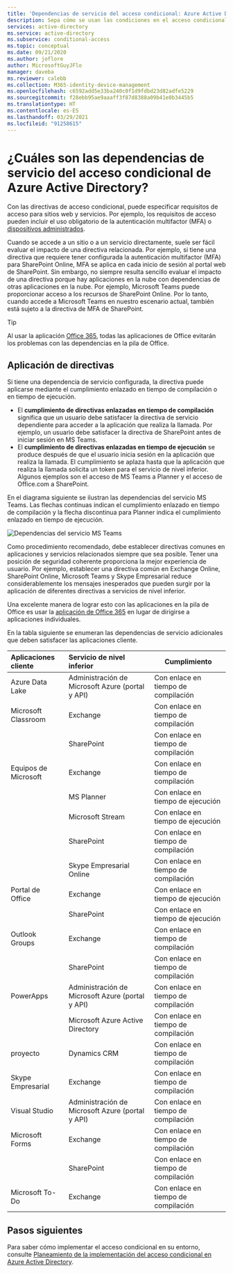 ```yaml
---
title: 'Dependencias de servicio del acceso condicional: Azure Active Directory'
description: Sepa cómo se usan las condiciones en el acceso condicional de Azure Active Directory para desencadenar una directiva.
services: active-directory
ms.service: active-directory
ms.subservice: conditional-access
ms.topic: conceptual
ms.date: 09/21/2020
ms.author: joflore
author: MicrosoftGuyJFlo
manager: daveba
ms.reviewer: calebb
ms.collection: M365-identity-device-management
ms.openlocfilehash: c6592add5e33ba240c0f1d9fdbd23d82adfe5229
ms.sourcegitcommit: f28ebb95ae9aaaff3f87d8388a09b41e0b3445b5
ms.translationtype: HT
ms.contentlocale: es-ES
ms.lasthandoff: 03/29/2021
ms.locfileid: "91258615"
---
```

# <a name="what-are-service-dependencies-in-azure-active-directory-conditional-access"></a>¿Cuáles son las dependencias de servicio del acceso condicional de Azure Active Directory? 

Con las directivas de acceso condicional, puede especificar requisitos de acceso para sitios web y servicios. Por ejemplo, los requisitos de acceso pueden incluir el uso obligatorio de la autenticación multifactor (MFA) o [dispositivos administrados](require-managed-devices.md). 

Cuando se accede a un sitio o a un servicio directamente, suele ser fácil evaluar el impacto de una directiva relacionada. Por ejemplo, si tiene una directiva que requiere tener configurada la autenticación multifactor (MFA) para SharePoint Online, MFA se aplica en cada inicio de sesión al portal web de SharePoint. Sin embargo, no siempre resulta sencillo evaluar el impacto de una directiva porque hay aplicaciones en la nube con dependencias de otras aplicaciones en la nube. Por ejemplo, Microsoft Teams puede proporcionar acceso a los recursos de SharePoint Online. Por lo tanto, cuando accede a Microsoft Teams en nuestro escenario actual, también está sujeto a la directiva de MFA de SharePoint. 

> [!TIP]
> Al usar la aplicación [Office 365](concept-conditional-access-cloud-apps.md#office-365), todas las aplicaciones de Office evitarán los problemas con las dependencias en la pila de Office.

## <a name="policy-enforcement"></a>Aplicación de directivas 

Si tiene una dependencia de servicio configurada, la directiva puede aplicarse mediante el cumplimiento enlazado en tiempo de compilación o en tiempo de ejecución. 

- El **cumplimiento de directivas enlazadas en tiempo de compilación** significa que un usuario debe satisfacer la directiva de servicio dependiente para acceder a la aplicación que realiza la llamada. Por ejemplo, un usuario debe satisfacer la directiva de SharePoint antes de iniciar sesión en MS Teams. 
- El **cumplimiento de directivas enlazadas en tiempo de ejecución** se produce después de que el usuario inicia sesión en la aplicación que realiza la llamada. El cumplimiento se aplaza hasta que la aplicación que realiza la llamada solicita un token para el servicio de nivel inferior. Algunos ejemplos son el acceso de MS Teams a Planner y el acceso de Office.com a SharePoint. 

En el diagrama siguiente se ilustran las dependencias del servicio MS Teams. Las flechas continuas indican el cumplimiento enlazado en tiempo de compilación y la flecha discontinua para Planner indica el cumplimiento enlazado en tiempo de ejecución. 

![Dependencias del servicio MS Teams](./media/service-dependencies/01.png)

Como procedimiento recomendado, debe establecer directivas comunes en aplicaciones y servicios relacionados siempre que sea posible. Tener una posición de seguridad coherente proporciona la mejor experiencia de usuario. Por ejemplo, establecer una directiva común en Exchange Online, SharePoint Online, Microsoft Teams y Skype Empresarial reduce considerablemente los mensajes inesperados que pueden surgir por la aplicación de diferentes directivas a servicios de nivel inferior. 

Una excelente manera de lograr esto con las aplicaciones en la pila de Office es usar la [aplicación de Office 365](concept-conditional-access-cloud-apps.md#office-365) en lugar de dirigirse a aplicaciones individuales.

En la tabla siguiente se enumeran las dependencias de servicio adicionales que deben satisfacer las aplicaciones cliente.  

| Aplicaciones cliente         | Servicio de nivel inferior                          | Cumplimiento |
| :--                 | :--                                         | ---         | 
| Azure Data Lake     | Administración de Microsoft Azure (portal y API) | Con enlace en tiempo de compilación |
| Microsoft Classroom | Exchange                                    | Con enlace en tiempo de compilación |
|                     | SharePoint                                  | Con enlace en tiempo de compilación |
| Equipos de Microsoft     | Exchange                                    | Con enlace en tiempo de compilación |
|                     | MS Planner                                  | Con enlace en tiempo de ejecución  |
|                     | Microsoft Stream                            | Con enlace en tiempo de ejecución  |
|                     | SharePoint                                  | Con enlace en tiempo de compilación |
|                     | Skype Empresarial Online                   | Con enlace en tiempo de compilación |
| Portal de Office       | Exchange                                    | Con enlace en tiempo de ejecución  |
|                     | SharePoint                                  | Con enlace en tiempo de ejecución  |
| Outlook Groups      | Exchange                                    | Con enlace en tiempo de compilación |
|                     | SharePoint                                  | Con enlace en tiempo de compilación |
| PowerApps           | Administración de Microsoft Azure (portal y API) | Con enlace en tiempo de compilación |
|                     | Microsoft Azure Active Directory              | Con enlace en tiempo de compilación |
| proyecto             | Dynamics CRM                                | Con enlace en tiempo de compilación |
| Skype Empresarial  | Exchange                                    | Con enlace en tiempo de compilación |
| Visual Studio       | Administración de Microsoft Azure (portal y API) | Con enlace en tiempo de compilación |
| Microsoft Forms     | Exchange                                    | Con enlace en tiempo de compilación |
|                     | SharePoint                                  | Con enlace en tiempo de compilación |
| Microsoft To-Do     | Exchange                                    | Con enlace en tiempo de compilación |

## <a name="next-steps"></a>Pasos siguientes

Para saber cómo implementar el acceso condicional en su entorno, consulte [Planeamiento de la implementación del acceso condicional en Azure Active Directory](plan-conditional-access.md).

